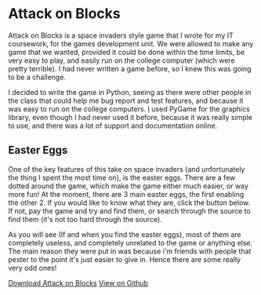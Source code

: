 # Attack on Blocks

Attack on Blocks is a space invaders style game that I wrote for my IT coursework, for the games development unit. We were allowed to make any game that we wanted, provided it could be done within the time limits, be very easy to play, and easily run on the college computer (which were pretty terrible). I had never written a game before, so I knew this was going to be a challenge.

I decided to write the game in Python, seeing as there were other people in the class that could help me bug report and test features, and because it was easy to run on the college computers. I used PyGame for the graphics library, even though I had never used it before, because it was really simple to use, and there was a lot of support and documentation online.

## Easter Eggs
One of the key features of this take on space invaders (and unfortunately the thing I spent the most time on), is the easter eggs. There are a few dotted around the game, which make the game either much easier, or way more fun! At the moment, there are 3 main easter eggs, the first enabling the other 2. If you would like to know what they are, click the button below. If not, pay the game and try and find them, or search through the source to find them (it's not too hard through the source).

As you will see (If and when you find the easter eggs), most of them are completely useless, and completely unrelated to the game or anything else. The main reason they were put in was because i'm friends with people that pester to the point it's just easier to give in. Hence there are some really very odd ones!


<div class="btn-group btn-group-justified">
  <p class="center-text">
    <a class="btn btn-primary btn-lg" href="https://github.com/RealOrangeOne/attack-on-blocks/archive/master.zip" download="Attack-on-blocks.zip">Download Attack on Blocks</a>
    <a class="btn btn-default btn-lg" href="https://github.com/RealOrangeOne/attack-on-blocks">View on Github <i class="icon ion-social-github"></i></a>
  </p>
</div>
